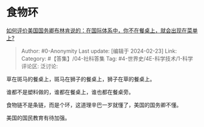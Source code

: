 # 食物环
[如何评价美国国务卿布林肯说的：在国际体系中，你不在餐桌上，就会出现在菜单上?](https://www.zhihu.com/question/645182138/answer/3406365993)

> Author: #0-Anonymity
> Last update: [编辑于 2024-02-23]
> Link:
> Category: #【答集】/04-社科答集
> Tag: #4-世界史/4E-科学技术/1-科学 
> 评论区:
> 泛讨论:

草在斑马的餐桌上，斑马在狮子的餐桌上，狮子在草的餐桌上。

谁都不是塑料做的，谁都在餐桌上，谁也都在餐桌旁。

食物链不是条链，而是个环，这道理辛巴一岁就懂了，美国的国务卿不懂。

美国的国民教育有待加强。

